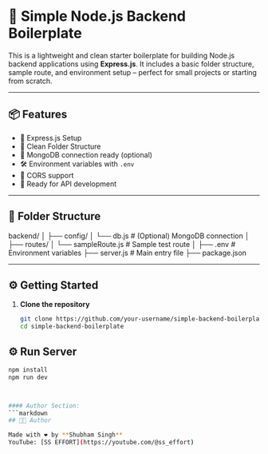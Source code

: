 # 🚀 Simple Node.js Backend Boilerplate

This is a lightweight and clean starter boilerplate for building Node.js backend applications using **Express.js**. It includes a basic folder structure, sample route, and environment setup – perfect for small projects or starting from scratch.

---

## 📦 Features

- 🔧 Express.js Setup
- 📁 Clean Folder Structure
- 🌿 MongoDB connection ready (optional)
- 🛠️ Environment variables with `.env`
- 🔄 CORS support
- 🚀 Ready for API development

---

## 📂 Folder Structure

backend/ │ ├── config/ │ └── db.js # (Optional) MongoDB connection │ ├── routes/ │ └── sampleRoute.js # Sample test route │ ├── .env # Environment variables ├── server.js # Main entry file ├── package.json


---

## ⚙️ Getting Started

1. **Clone the repository**
   ```bash
   git clone https://github.com/your-username/simple-backend-boilerplate.git
   cd simple-backend-boilerplate

## ⚙️ Run Server

```bash
npm install
npm run dev



#### Author Section:
```markdown
## 👨‍💻 Author

Made with ❤️ by **Shubham Singh**  
YouTube: [SS EFFORT](https://youtube.com/@ss_effort)
